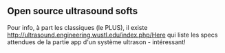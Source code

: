 ## Open source ultrasound softs



Pour info, à part les classiques (le PLUS), il existe
<http://ultrasound.engineering.wustl.edu/index.php/Here> qui liste les specs
attendues de la partie app d'un système ultrason - intéressant!



